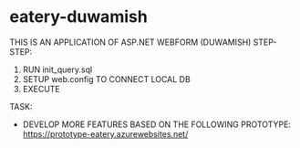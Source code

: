 # eatery-duwamish
THIS IS AN APPLICATION OF ASP.NET WEBFORM (DUWAMISH)
STEP-STEP:
1. RUN init_query.sql
2. SETUP web.config TO CONNECT LOCAL DB
3. EXECUTE

TASK:
- DEVELOP MORE FEATURES BASED ON THE FOLLOWING PROTOTYPE:
  https://prototype-eatery.azurewebsites.net/
